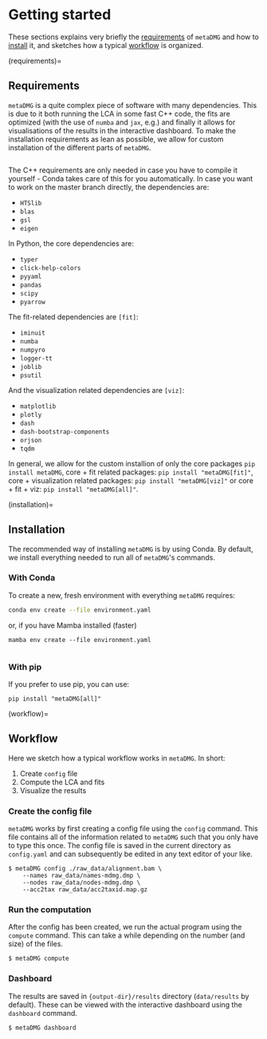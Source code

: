 # Getting started

These sections explains very briefly the [requirements](requirements) of `metaDMG` and how to [install](installation) it, and sketches how a typical [workflow](workflow) is organized.

(requirements)=
## Requirements

`metaDMG` is a quite complex piece of software with many dependencies. This is due to it both running the LCA in some fast C++ code, the fits are optimized (with the use of `numba` and `jax`, e.g.) and finally it allows for visualisations of the results in the interactive dashboard.
To make the installation requirements as lean as possible, we allow for custom installation of the different parts of `metaDMG`.

```{note} If you install using the Conda package, you do not have to worry about any of the things in this section and you can skip straight to the [installation section](installation).
```

The C++ requirements are only needed in case you have to compile it yourself - Conda takes care of this for you automatically.
In case you want to work on the master branch directly, the dependencies are:
- `HTSlib`
- `blas`
- `gsl`
- `eigen`

In Python, the core dependencies are:
- `typer`
- `click-help-colors`
- `pyyaml`
- `pandas`
- `scipy`
- `pyarrow`

The fit-related dependencies are `[fit]`:
- `iminuit`
- `numba`
- `numpyro`
- `logger-tt`
- `joblib`
- `psutil`

And the visualization related dependencies are `[viz]`:
- `matplotlib`
- `plotly`
- `dash`
- `dash-bootstrap-components`
- `orjson`
- `tqdm`

In general, we allow for the custom installion of only the core packages `pip install metaDMG`, core + fit related packages: `pip install "metaDMG[fit]"`, core + visualization related packages: `pip install "metaDMG[viz]"` or core + fit + viz: `pip install "metaDMG[all]"`.

(installation)=
## Installation

The recommended way of installing `metaDMG` is by using Conda. By default, we install everything needed to run all of `metaDMG`'s commands.

### With Conda

To create a new, fresh environment with everything `metaDMG` requires:
```bash
conda env create --file environment.yaml
```
or, if you have Mamba installed (faster)
```
mamba env create --file environment.yaml
```

```{note} This is the recommended way of installing metaDMG.
```


### With pip
If you prefer to use pip, you can use:
```
pip install "metaDMG[all]"
```
<!-- ### With poetry
```
poetry add "metaDMG[all]"
``` -->

<!-- ### Updating

With pip or Conda:
```console
pip install "metaDMG[all]"  --upgrade
``` -->

<!-- With Poetry:
```console
poetry add metaDMG["all"]
``` -->

(workflow)=
## Workflow

Here we sketch how a typical workflow works in `metaDMG`. In short:

1. Create `config` file
2. Compute the LCA and fits
3. Visualize the results

### Create the config file

`metaDMG` works by first creating a config file using the `config` command. This file contains all of the information related to `metaDMG` such that you only have to type this once. The config file is saved in the current directory as `config.yaml` and can subsequently be edited in any text editor of your like.

```console
$ metaDMG config ./raw_data/alignment.bam \
    --names raw_data/names-mdmg.dmp \
    --nodes raw_data/nodes-mdmg.dmp \
    --acc2tax raw_data/acc2taxid.map.gz
```

### Run the computation

After the config has been created, we run the actual program using the `compute` command. This can take a while depending on the number (and size) of the files.

```console
$ metaDMG compute
```

### Dashboard

The results are saved in `{output-dir}/results` directory (`data/results` by default). These can be viewed with the interactive dashboard using the `dashboard` command.

```console
$ metaDMG dashboard
```
